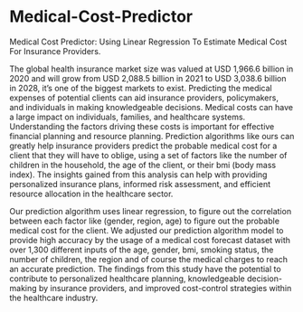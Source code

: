 # Medical-Cost-Predictor
Medical Cost Predictor: Using Linear Regression To Estimate Medical Cost For Insurance Providers.

The global health insurance market size was valued at USD 1,966.6 billion in 2020 and will grow from USD 2,088.5 billion in 2021 to USD 3,038.6 billion in 2028, it’s one of the biggest markets to exist.
Predicting the medical expenses of potential clients can aid insurance providers, policymakers, and individuals in making knowledgeable decisions. Medical costs can have a large impact on individuals, families, and healthcare systems. Understanding the factors driving these costs is important for effective financial planning and resource planning.
Prediction algorithms like ours can greatly help insurance providers predict the probable medical cost for a client that they will have to oblige, using a set of factors like the number of children in the household, the age of the client, or their bmi (body mass index). The insights gained from this analysis can help with providing personalized insurance plans, informed risk assessment, and efficient resource allocation in the healthcare sector.

Our prediction algorithm uses linear regression, to figure out the correlation between each factor like (gender, region, age) to figure out the probable medical cost for the client.
We adjusted our prediction algorithm model to provide high accuracy by the usage of a medical cost forecast dataset with over 1,300 different inputs of the age, gender, bmi, smoking status, the number of children, the region and of course the medical charges to reach an accurate prediction.
The findings from this study have the potential to contribute to personalized healthcare planning, knowledgeable decision-making by insurance providers, and improved cost-control strategies within the healthcare industry.


